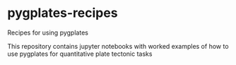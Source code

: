 # pygplates-recipes
Recipes for using pygplates

This repository contains jupyter notebooks with worked examples of how to use pygplates for quantitative plate tectonic tasks

